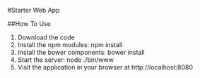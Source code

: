 #Starter Web App

##How To Use
1. Download the code
2. Install the npm modules: npm install
3. Install the bower components: bower install
4. Start the server: node ./bin/www
5. Visit the application in your browser at http://localhost:8080